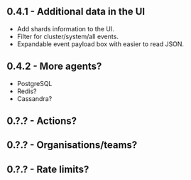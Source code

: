 ## 0.4.1 - Additional data in the UI
- Add shards information to the UI.
- Filter for cluster/system/all events.
- Expandable event payload box with easier to read JSON.


## 0.4.2 - More agents?
- PostgreSQL
- Redis?
- Cassandra?

## 0.?.? - Actions?

## 0.?.? - Organisations/teams?

## 0.?.? - Rate limits?
